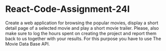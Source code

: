 # React-Code-Assignment-24I
Create a web application for browsing the popular movies, display a short detail page of a selected movie and play a short movie trailer. Please, also make sure to log the hours spent on creating the project and report them back to us together with your results. For this purpose you have to use The Movie Data Base API.
